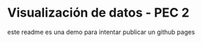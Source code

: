 # Visualización de datos - PEC 2


este readme es una demo para intentar publicar un github pages

<div class="flourish-embed flourish-sankey" data-src="visualisation/11961478"><script src="https://public.flourish.studio/resources/embed.js"></script></div>
